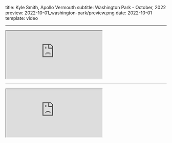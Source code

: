 title: Kyle Smith, Apollo Vermouth
subtitle: Washington Park - October, 2022
preview: 2022-10-01_washington-park/preview.png
date: 2022-10-01
template: video

---

<div class="row">
  <div class="col d-flex justify-content-center">
    <div class="ratio ratio-16x9">
        <iframe class="embed-responsive-item" src="https://www.youtube.com/embed/MePKWWdzSQ8?si=Li-8HipoaSZoi5Fu" allowfullscreen></iframe>
    </div>
  </div>
</div>

---

<div class="row">
  <div class="col d-flex justify-content-center">
    <div class="ratio ratio-16x9">
        <iframe class="embed-responsive-item" src="https://www.youtube.com/embed/gPjTI35m-BA?si=a78ZX3O1cMlWizLH" allowfullscreen></iframe>
    </div>
  </div>
</div>